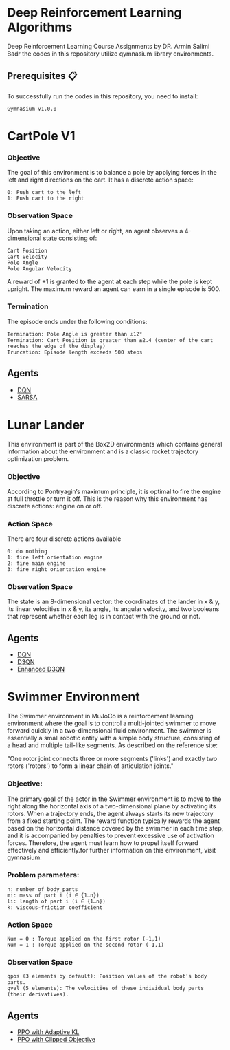 # Deep Reinforcement Learning Algorithms
Deep Reinforcement Learning Course Assignments by DR. Armin Salimi Badr
the codes in this repository utilize qymnasium library environments.

## Prerequisites 📋
To successfully run the codes in this repository, you need to install:

    Gymnasium v1.0.0
   

# CartPole V1
### Objective
The goal of this environment is to balance a pole by applying forces in the left and right directions on the cart. It has a discrete action space:

    0: Push cart to the left
    1: Push cart to the right
### Observation Space
Upon taking an action, either left or right, an agent observes a 4-dimensional state consisting of:

    Cart Position
    Cart Velocity
    Pole Angle
    Pole Angular Velocity

A reward of +1 is granted to the agent at each step while the pole is kept upright. The maximum reward an agent can earn in a single episode is 500.

### Termination
The episode ends under the following conditions:

    Termination: Pole Angle is greater than ±12°
    Termination: Cart Position is greater than ±2.4 (center of the cart reaches the edge of the display)
    Truncation: Episode length exceeds 500 steps

## Agents

- <th><a href="https://github.com/negarhonarvar/DeepReinforcementLearning/tree/main/DQN%20in%20CartPole">DQN</a></th>
- <th><a href="https://github.com/negarhonarvar/DeepReinforcementLearning/tree/main/SARSA%20in%20CartPole">SARSA</a></th>


# Lunar Lander
This environment is part of the Box2D environments which contains general information about the environment and  is a classic rocket trajectory optimization problem.

### Objective
According to Pontryagin’s maximum principle, it is optimal to fire the engine at full throttle or turn it off. This is the reason why this environment has discrete actions: engine on or off.

### Action Space 
There are four discrete actions available

    0: do nothing
    1: fire left orientation engine
    2: fire main engine
    3: fire right orientation engine

### Observation Space
The state is an 8-dimensional vector: the coordinates of the lander in x & y, its linear velocities in x & y, its angle, its angular velocity, and two booleans that represent whether each leg is in contact with the ground or not.

## Agents

- <th><a href="https://github.com/negarhonarvar/DeepReinforcementLearning/tree/main/DQN%20in%20Lunar%20Lander">DQN</a></th>
- <th><a href="https://github.com/negarhonarvar/DeepReinforcementLearning/tree/main/D3QN">D3QN</a></th>
- <th><a href="https://github.com/negarhonarvar/DeepReinforcementLearning/tree/main/EnhancedD3QN">Enhanced D3QN</a></th>

# Swimmer Environment
The Swimmer environment in MuJoCo is a reinforcement learning environment where the goal is to control a multi-jointed swimmer to move forward quickly in a two-dimensional fluid environment. The swimmer is essentially a small robotic entity with a simple body structure, consisting of a head and multiple tail-like segments. As described on the reference site:

"One rotor joint connects three or more segments ('links') and exactly two rotors ('rotors') to form a linear chain of articulation joints."    

### Objective:
The primary goal of the actor in the Swimmer environment is to move to the right along the horizontal axis of a two-dimensional plane by activating its rotors. When a trajectory ends, the agent always starts its new trajectory from a fixed starting point. The reward function typically rewards the agent based on the horizontal distance covered by the swimmer in each time step, and it is accompanied by penalties to prevent excessive use of activation forces. Therefore, the agent must learn how to propel itself forward effectively and efficiently.for further information on this environment, visit gymnasium.

### Problem parameters:

    n: number of body parts
    mi: mass of part i (i ∈ {1…n})
    li: length of part i (i ∈ {1…n})
    k: viscous-friction coefficient

### Action Space

    Num = 0 : Torque applied on the first rotor (-1,1)
    Num = 1 : Torque applied on the second rotor (-1,1)
    
### Observation Space

    qpos (3 elements by default): Position values of the robot’s body parts.
    qvel (5 elements): The velocities of these individual body parts (their derivatives).

## Agents

- <th><a href="https://github.com/negarhonarvar/DeepReinforcementLearning/tree/main/PPO%20with%20adaptive%20kl">PPO with Adaptive KL</a></th>
- <th><a href="https://github.com/negarhonarvar/DeepReinforcementLearning/tree/main/PPo%20with%20clipped%20objective">PPO with Clipped Objective</a></th>
